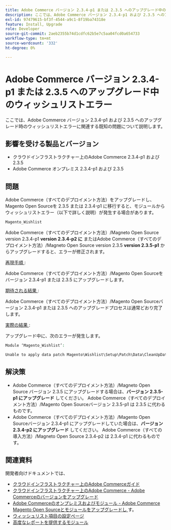 ```yaml
---
title: Adobe Commerce バージョン 2.3.4-p1 または 2.3.5 へのアップグレード中のウィッシュリストエラー
description: ここでは、Adobe Commerce バージョン 2.3.4-p1 および 2.3.5 へのアップグレード時のウィッシュリストエラーに関連する既知の問題について説明します。
exl-id: 97479615-bf3f-4544-a9c1-8f19ba74318e
feature: Install, Upgrade
role: Developer
source-git-commit: 2aeb2355b74d1cdfc62b5e7c5aa04fcd0a654733
workflow-type: tm+mt
source-wordcount: '332'
ht-degree: 0%

---
```


# Adobe Commerce バージョン 2.3.4-p1 または 2.3.5 へのアップグレード中のウィッシュリストエラー

ここでは、Adobe Commerce バージョン 2.3.4-p1 および 2.3.5 へのアップグレード時のウィッシュリストエラーに関連する既知の問題について説明します。

## 影響を受ける製品とバージョン

* クラウドインフラストラクチャー上のAdobe Commerce 2.3.4-p1 および 2.3.5
* Adobe Commerce オンプレミス 2.3.4-p1 および 2.3.5

## 問題

Adobe Commerce（すべてのデプロイメント方法）をアップグレードし、Magento Open Sourceを 2.3.5 または 2.3.4-p1 に移行すると、モジュールからウィッシュリストエラー（以下で詳しく説明）が発生する場合があります。

```php
Magento_Wishlist
```

Adobe Commerce（すべてのデプロイメント方法）/Magneto Open Source version 2.3.4-p1 **version 2.3.4-p2 に** またはAdobe Commerce（すべてのデプロイメント方法）/Magneto Open Source version 2.3.5 **version 2.3.5-p1** からアップグレードすると、エラーが修正されます。

<u> 再現手順 </u>:

Adobe Commerce（すべてのデプロイメント方法）/Magento Open Sourceをバージョン 2.3.4-p1 または 2.3.5 にアップグレードします。

<u> 期待される結果 </u>:

Adobe Commerce（すべてのデプロイメント方法）/Magento Open Sourceバージョン 2.3.4-p1 または 2.3.5 へのアップグレードプロセスは通常どおり完了します。

<u> 実際の結果 </u>:

アップグレード中に、次のエラーが発生します。

```php
Module ‘Magento_Wishlist’:

Unable to apply data patch Magento\Wishlist\Setup\Patch\Data\CleanUpData for module Magento_Wishlist. Original exception message: Unable to unserialize value. Error: Syntax error
```

## 解決策

* Adobe Commerce（すべてのデプロイメント方法）/Magneto Open Source バージョン 2.3.5 にアップグレードする場合は、**バージョン 2.3.5-p1 にアップグレード** してください。 Adobe Commerce（すべてのデプロイメント方法）/Magento Open Sourceバージョン 2.3.5-p1 は 2.3.5 に代わるものです。
* Adobe Commerce（すべてのデプロイメント方法）/Magento Open Sourceバージョン 2.3.4-p1 にアップグレードしていた場合は、**バージョン 2.3.4-p2 にアップグレード** してください。 Adobe Commerce（すべての導入方法）/Magneto Open Source 2.3.4-p2 は 2.3.4-p1 に代わるものです。

## 関連資料

開発者向けドキュメントでは、

* [ クラウドインフラストラクチャー上のAdobe Commerceガイド ](https://experienceleague.adobe.com/en/docs/commerce-cloud-service/user-guide/overview)
* [ クラウドインフラストラクチャー上のAdobe Commerce - Adobe Commerceのバージョンをアップグレード ](https://experienceleague.adobe.com/en/docs/commerce-cloud-service/user-guide/develop/upgrade/commerce-version)
* [Adobe Commerceのオンプレミスおよびモジュール - Adobe Commerce Magento Open Sourceとモジュールをアップグレードし ](https://experienceleague.adobe.com/en/docs/commerce-operations/upgrade-guide/overview) す。
* [ ウィッシュリスト項目の設定ページ ](https://developer.adobe.com/commerce/frontend-core/guide/layouts/product-layouts/#wishlist-item-configure-page)
* [ 高度なレポートを提供するモジュール ](https://developer.adobe.com/commerce/php/development/advanced-reporting/modules/)
